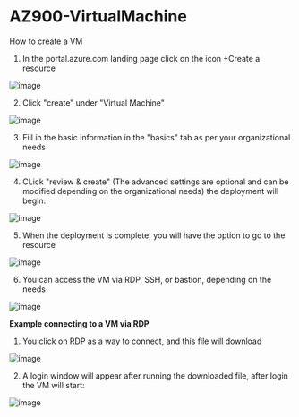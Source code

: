 # AZ900-VirtualMachine
How to create a VM

  1) In the portal.azure.com landing page click on the icon +Create a resource

  ![image](https://user-images.githubusercontent.com/105960409/172730307-a2148488-0c6d-438b-afd5-f185c1b2dd60.png)

  2) Click "create" under "Virtual Machine"

  ![image](https://user-images.githubusercontent.com/105960409/172730361-67bf0a85-e9ac-49ff-a3e5-9f551fa4e8da.png)

  3) Fill in the basic information in the "basics" tab as per your organizational needs

  ![image](https://user-images.githubusercontent.com/105960409/172730552-8abc4ee5-5f2e-45e2-9000-54465b70c9f5.png)

  4) CLick "review & create" (The advanced settings are optional and can be modified depending on the organizational needs) the deployment will begin:

  ![image](https://user-images.githubusercontent.com/105960409/172731386-b3008abf-72de-435e-aaca-d4b4a9b20cce.png)
  
  5) When the deployment is complete, you will have the option to go to the resource

  ![image](https://user-images.githubusercontent.com/105960409/172731475-9f310706-12e2-4354-980a-6e93372dc777.png)

  6) You can access the VM via RDP, SSH, or bastion, depending on the needs

  ![image](https://user-images.githubusercontent.com/105960409/172731654-10083378-75ed-403e-ba31-8a958dbc1f3a.png)

**Example connecting to a VM via RDP**

  1) You click on RDP as a way to connect, and this file will download

  ![image](https://user-images.githubusercontent.com/105960409/172732119-40414cef-4c25-46ac-afad-292d26b601eb.png)

  2) A login window will appear after running the downloaded file, after login the VM will start:

  ![image](https://user-images.githubusercontent.com/105960409/172732200-8ec34459-2ccc-4099-9ce3-41bb1ff924af.png)
